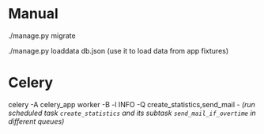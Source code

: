 # Manual
./manage.py migrate

./manage.py loaddata db.json (use it to load data from app fixtures)

# Celery
celery -A celery_app worker -B -l INFO -Q create_statistics,send_mail *- (run scheduled task `create_statistics` and its subtask `send_mail_if_overtime` in different queues)*
